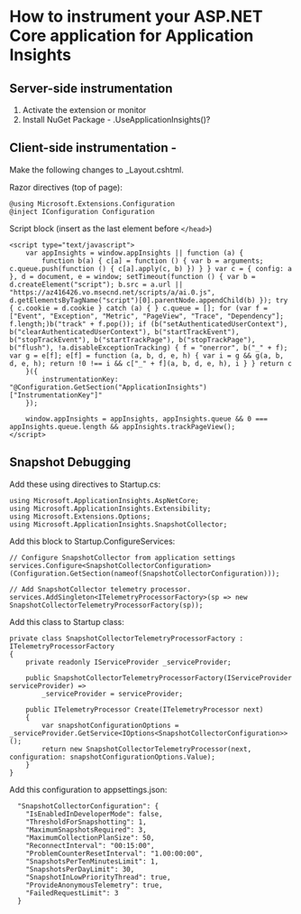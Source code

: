 # How to instrument your ASP.NET Core application for Application Insights

## Server-side instrumentation

1. Activate the extension or monitor
2. Install NuGet Package  -  .UseApplicationInsights()?

## Client-side instrumentation - 

Make the following changes to _Layout.cshtml.

Razor directives (top of page):

```
@using Microsoft.Extensions.Configuration
@inject IConfiguration Configuration
```

Script block (insert as the last element before `</head>`)

```
<script type="text/javascript">
	var appInsights = window.appInsights || function (a) {
		function b(a) { c[a] = function () { var b = arguments; c.queue.push(function () { c[a].apply(c, b) }) } } var c = { config: a }, d = document, e = window; setTimeout(function () { var b = d.createElement("script"); b.src = a.url || "https://az416426.vo.msecnd.net/scripts/a/ai.0.js", d.getElementsByTagName("script")[0].parentNode.appendChild(b) }); try { c.cookie = d.cookie } catch (a) { } c.queue = []; for (var f = ["Event", "Exception", "Metric", "PageView", "Trace", "Dependency"]; f.length;)b("track" + f.pop()); if (b("setAuthenticatedUserContext"), b("clearAuthenticatedUserContext"), b("startTrackEvent"), b("stopTrackEvent"), b("startTrackPage"), b("stopTrackPage"), b("flush"), !a.disableExceptionTracking) { f = "onerror", b("_" + f); var g = e[f]; e[f] = function (a, b, d, e, h) { var i = g && g(a, b, d, e, h); return !0 !== i && c["_" + f](a, b, d, e, h), i } } return c
	}({
		instrumentationKey: "@Configuration.GetSection("ApplicationInsights")["InstrumentationKey"]"
	});

	window.appInsights = appInsights, appInsights.queue && 0 === appInsights.queue.length && appInsights.trackPageView();
</script>
```

## Snapshot Debugging

Add these using directives to Startup.cs:

```
using Microsoft.ApplicationInsights.AspNetCore;
using Microsoft.ApplicationInsights.Extensibility;
using Microsoft.Extensions.Options;
using Microsoft.ApplicationInsights.SnapshotCollector;
```

Add this block to Startup.ConfigureServices:

```
// Configure SnapshotCollector from application settings
services.Configure<SnapshotCollectorConfiguration>(Configuration.GetSection(nameof(SnapshotCollectorConfiguration)));

// Add SnapshotCollector telemetry processor.
services.AddSingleton<ITelemetryProcessorFactory>(sp => new SnapshotCollectorTelemetryProcessorFactory(sp));
```

Add this class to Startup class:

```
private class SnapshotCollectorTelemetryProcessorFactory : ITelemetryProcessorFactory
{
	private readonly IServiceProvider _serviceProvider;

	public SnapshotCollectorTelemetryProcessorFactory(IServiceProvider serviceProvider) =>
		_serviceProvider = serviceProvider;

	public ITelemetryProcessor Create(ITelemetryProcessor next)
	{
		var snapshotConfigurationOptions = _serviceProvider.GetService<IOptions<SnapshotCollectorConfiguration>>();
		return new SnapshotCollectorTelemetryProcessor(next, configuration: snapshotConfigurationOptions.Value);
	}
}
```

Add this configuration to appsettings.json:

```
  "SnapshotCollectorConfiguration": {
    "IsEnabledInDeveloperMode": false,
    "ThresholdForSnapshotting": 1,
    "MaximumSnapshotsRequired": 3,
    "MaximumCollectionPlanSize": 50,
    "ReconnectInterval": "00:15:00",
    "ProblemCounterResetInterval": "1.00:00:00",
    "SnapshotsPerTenMinutesLimit": 1,
    "SnapshotsPerDayLimit": 30,
    "SnapshotInLowPriorityThread": true,
    "ProvideAnonymousTelemetry": true,
    "FailedRequestLimit": 3
  }
```